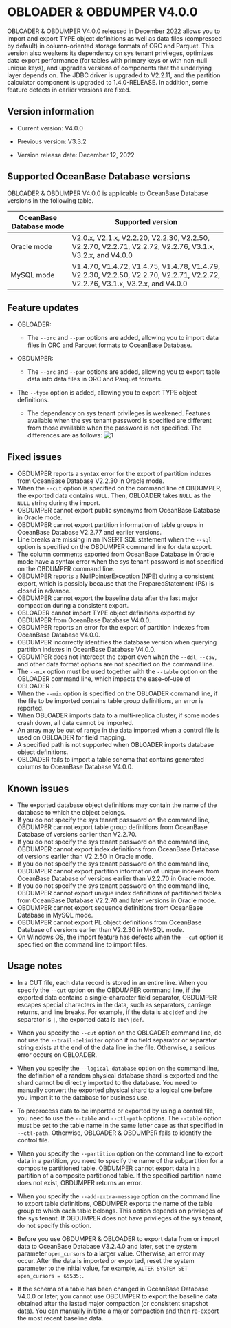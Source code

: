 # OBLOADER \& OBDUMPER V4.0.0

OBLOADER & OBDUMPER V4.0.0 released in December 2022 allows you to import and export TYPE object definitions as well as data files (compressed by default) in column-oriented storage formats of ORC and Parquet. This version also weakens its dependency on sys tenant privileges, optimizes data export performance (for tables with primary keys or with non-null unique keys), and upgrades versions of components that the underlying layer depends on. The JDBC driver is upgraded to V2.2.11, and the partition calculator component is upgraded to 1.4.0-RELEASE. In addition, some feature defects in earlier versions are fixed.

## Version information

* Current version: V4.0.0

* Previous version: V3.3.2

* Version release date: December 12, 2022

## Supported OceanBase Database versions

OBLOADER & OBDUMPER V4.0.0 is applicable to OceanBase Database versions in the following table.


| **OceanBase Database mode** | **Supported version** |
|-------------------------|--------------------------------------------------------------------------------------------------------|
| Oracle mode | V2.0.x, V2.1.x, V2.2.20, V2.2.30, V2.2.50, V2.2.70, V2.2.71, V2.2.72, V2.2.76, V3.1.x, V3.2.x, and V4.0.0 |
| MySQL mode | V1.4.70, V1.4.72, V1.4.75, V1.4.78, V1.4.79, V2.2.30, V2.2.50, V2.2.70, V2.2.71, V2.2.72, V2.2.76, V3.1.x, V3.2.x, and V4.0.0 |



## Feature updates

* OBLOADER:

   * The `--orc` and `--par` options are added, allowing you to import data files in ORC and Parquet formats to OceanBase Database.



* OBDUMPER:

   - The `--orc` and `--par` options are added, allowing you to export table data into data files in ORC and Parquet formats.

- The `--type` option is added, allowing you to export TYPE object definitions.



   * The dependency on sys tenant privileges is weakened. Features available when the sys tenant password is specified are different from those available when the password is not specified. The differences are as follows:
      ![1](https://obbusiness-private.oss-cn-shanghai.aliyuncs.com/doc/img/obloaderobdumper/400/400.png)

## Fixed issues

* OBDUMPER reports a syntax error for the export of partition indexes from OceanBase Database V2.2.30 in Oracle mode.
* When the `--cut` option is specified on the command line of OBDUMPER, the exported data contains `NULL`. Then, OBLOADER takes `NULL` as the `NULL` string during the import.
* OBDUMPER cannot export public synonyms from OceanBase Database in Oracle mode.
* OBDUMPER cannot export partition information of table groups in OceanBase Database V2.2.77 and earlier versions.
* Line breaks are missing in an INSERT SQL statement when the `--sql` option is specified on the OBDUMPER command line for data export.
* The column comments exported from OceanBase Database in Oracle mode have a syntax error when the sys tenant password is not specified on the OBDUMPER command line.
* OBDUMPER reports a NullPointerException (NPE) during a consistent export, which is possibly because that the PreparedStatement (PS) is closed in advance.
* OBDUMPER cannot export the baseline data after the last major compaction during a consistent export.
* OBLOADER cannot import TYPE object definitions exported by OBDUMPER from OceanBase Database V4.0.0.
* OBDUMPER reports an error for the export of partition indexes from OceanBase Database V4.0.0.
* OBDUMPER incorrectly identifies the database version when querying partition indexes in OceanBase Database V4.0.0.
* OBDUMPER does not intercept the export even when the `--ddl`, `--csv`, and other data format options are not specified on the command line.
* The `--mix` option must be used together with the `--table` option on the OBLOADER command line, which impacts the ease-of-use of OBLOADER .
* When the `--mix` option is specified on the OBLOADER command line, if the file to be imported contains table group definitions, an error is reported.
* When OBLOADER imports data to a multi-replica cluster, if some nodes crash down, all data cannot be imported.
* An array may be out of range in the data imported when a control file is used on OBLOADER for field mapping.
* A specified path is not supported when OBLOADER imports database object definitions.
* OBLOADER fails to import a table schema that contains generated columns to OceanBase Database V4.0.0.


## Known issues

* The exported database object definitions may contain the name of the database to which the object belongs.
* If you do not specify the sys tenant password on the command line, OBDUMPER cannot export table group definitions from OceanBase Database of versions earlier than V2.2.70.
* If you do not specify the sys tenant password on the command line, OBDUMPER cannot export index definitions from OceanBase Database of versions earlier than V2.2.50 in Oracle mode.
* If you do not specify the sys tenant password on the command line, OBDUMPER cannot export partition information of unique indexes from OceanBase Database of versions earlier than V2.2.70 in Oracle mode.
* If you do not specify the sys tenant password on the command line, OBDUMPER cannot export unique index definitions of partitioned tables from OceanBase Database V2.2.70 and later versions in Oracle mode.
* OBDUMPER cannot export sequence definitions from OceanBase Database in MySQL mode.
* OBDUMPER cannot export PL object definitions from OceanBase Database of versions earlier than V2.2.30 in MySQL mode.
* On Windows OS, the import feature has defects when the `--cut` option is specified on the command line to import files.



## Usage notes

* In a CUT file, each data record is stored in an entire line. When you specify the `--cut` option on the OBDUMPER command line, if the exported data contains a single-character field separator, OBDUMPER escapes special characters in the data, such as separators, carriage returns, and line breaks. For example, if the data is `abc|def` and the separator is `|`, the exported data is `abc\|def`.

* When you specify the `--cut` option on the OBLOADER command line, do not use the `--trail-delimiter` option if no field separator or separator string exists at the end of the data line in the file. Otherwise, a serious error occurs on OBLOADER.

* When you specify the `--logical-database` option on the command line, the definition of a random physical database shard is exported and the shard cannot be directly imported to the database. You need to manually convert the exported physical shard to a logical one before you import it to the database for business use.  

* To preprocess data to be imported or exported by using a control file, you need to use the `--table` and `--ctl-path` options. The `--table` option must be set to the table name in the same letter case as that specified in `--ctl-path`. Otherwise, OBLOADER & OBDUMPER fails to identify the control file.

* When you specify the `--partition` option on the command line to export data in a partition, you need to specify the name of the subpartition for a composite partitioned table. OBDUMPER cannot export data in a partition of a composite partitioned table. If the specified partition name does not exist, OBDUMPER returns an error.

* When you specify the `--add-extra-message` option on the command line to export table definitions, OBDUMPER exports the name of the table group to which each table belongs. This option depends on privileges of the sys tenant. If OBDUMPER does not have privileges of the sys tenant, do not specify this option.

* Before you use OBDUMPER & OBLOADER to export data from or import data to OceanBase Database V3.2.4.0 and later, set the system parameter `open_cursors` to a larger value. Otherwise, an error may occur. After the data is imported or exported, reset the system parameter to the initial value, for example, `ALTER SYSTEM SET open_cursors = 65535;`.

* If the schema of a table has been changed in OceanBase Database V4.0.0 or later, you cannot use OBDUMPER to export the baseline data obtained after the lasted major compaction (or consistent snapshot data). You can manually initiate a major compaction and then re-export the most recent baseline data.